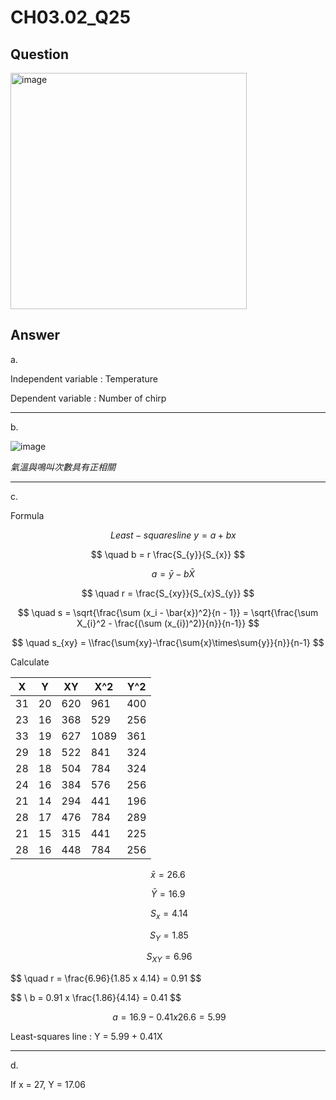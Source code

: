 # CH03.02_Q25

## Question

<img width="378" alt="image" src="https://github.com/user-attachments/assets/cbd32412-0fbf-46f4-b2e3-44b45e8daaa5">

## Answer

a.

Independent variable : Temperature

Dependent variable : Number of chirp

---

b.

![image](https://github.com/user-attachments/assets/fa800b27-79c1-4a0b-b65d-dc1e58198c18)

*氣溫與鳴叫次數具有正相關* 

---

c.

Formula

$$ \quad Least-squares line \ y = a+bx $$ 

$$ \quad b = r \frac{S_{y}}{S_{x}} $$

$$ \quad a = \bar{y} - b\bar{X} $$

$$ \quad r = \frac{S_{xy}}{S_{x}S_{y}} $$

$$ \quad s = \sqrt{\frac{\sum (x_i - \bar{x})^2}{n - 1}} = \sqrt{\frac{\sum X_{i}^2 - \frac{(\sum (x_{i})^2)}{n}}{n-1}} $$

$$ \quad s_{xy} = \\frac{\sum{xy}-\frac{\sum{x}\times\sum{y}}{n}}{n-1} $$

Calculate

| X  | Y  | XY  | X^2 | Y^2 |
|----|----|-----|-----|-----|
| 31 | 20 | 620 | 961 | 400 |
| 23 | 16 | 368 | 529 | 256 |
| 33 | 19 | 627 | 1089| 361 |
| 29 | 18 | 522 | 841 | 324 |
| 28 | 18 | 504 | 784 | 324 |
| 24 | 16 | 384 | 576 | 256 |
| 21 | 14 | 294 | 441 | 196 |
| 28 | 17 | 476 | 784 | 289 |
| 21 | 15 | 315 | 441 | 225 |
| 28 | 16 | 448 | 784 | 256 |

$$ \bar{x} = 26.6 $$ 

$$ \bar{Y} = 16.9 $$

$$ \ S_{x} = 4.14 $$

$$ \ S_{Y} = 1.85 $$

$$ \ S_{XY} = 6.96 $$

$$ \quad r = \frac\{6.96}{1.85 x 4.14} = 0.91 $$ 

$$ \ b = 0.91 x \frac\{1.86}{4.14} = 0.41 $$ 

$$ \ a = 16.9 - 0.41x26.6 =5.99 $$

Least-squares line : Y = 5.99 + 0.41X

---

d.

If x = 27, Y = 17.06
